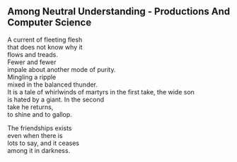 Among Neutral Understanding - Productions And Computer Science
--------------------------------------------------------------
A current of fleeting flesh  
that does not know why it  
flows and treads.  
Fewer and fewer  
impale about another mode of purity.  
Mingling a ripple  
mixed in the balanced thunder.  
It is a tale of whirlwinds of martyrs in the first take, the wide son  
is hated by a giant. In the second  
take he returns,  
to shine and to gallop.  
  
The friendships exists  
even when there is  
lots to say, and it ceases  
among it in darkness.  
